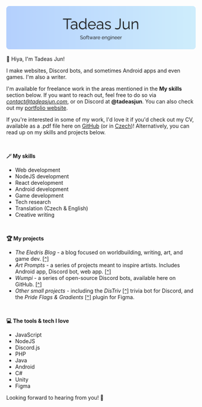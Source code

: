 ![header](github/header.png)

👋 Hiya, I'm Tadeas Jun!

I make websites, Discord bots, and sometimes Android apps and even games. I'm also a writer.

I'm available for freelance work in the areas mentioned in the **My skills** section below. If you want to reach out, feel free to do so via *contact@tadeasjun.com*, or on Discord at **@tadeasjun**. You can also check out my [portfolio website](https://www.tadeasjun.com/).

If you're interested in some of my work, I'd love it if you'd check out my CV, available as a .pdf file here on [GitHub](/tadeasjun_cv_en.pdf) (or in [Czech](/tadeasjun_cv_cs.pdf))! Alternatively, you can read up on my skills and projects below.

&nbsp; &nbsp; 

**🪄  My skills**
- Web development
- NodeJS development
- React development
- Android development
- Game development
- Tech research
- Translation (Czech & English)
- Creative writing

&nbsp; &nbsp; 

**🏆  My projects**
- *The Eledris Blog* - a blog focused on worldbuilding, writing, art, and game dev. [[^]](https://eledris.com/)
- *Art Prompts* - a series of projects meant to inspire artists. Includes Android app, Discord bot, web app. [[^]](https://artprompts.app/)
- *Wumpi* - a series of open-source Discord bots, available here on GitHub. [[^]](https://github.com/stars/Tadeas-Jun/lists/wumpi/)
- *Other small projects* - including the *DisTriv* [[^]](https://discord.com/api/oauth2/authorize?client_id=836169090380070942&permissions=2147483648&scope=bot%20applications.commands) trivia bot for Discord, and the *Pride Flags & Gradients* [[^]](https://github.com/Tadeas-Jun/figma-pride) plugin for Figma.

&nbsp; &nbsp; 

**💻  The tools & tech I love**
- JavaScript
- NodeJS
- Discord.js
- PHP
- Java
- Android
- C#
- Unity
- Figma

Looking forward to hearing from you! 💖
